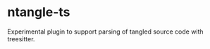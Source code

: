 ntangle-ts
==========

Experimental plugin to support parsing of tangled source code with treesitter.
